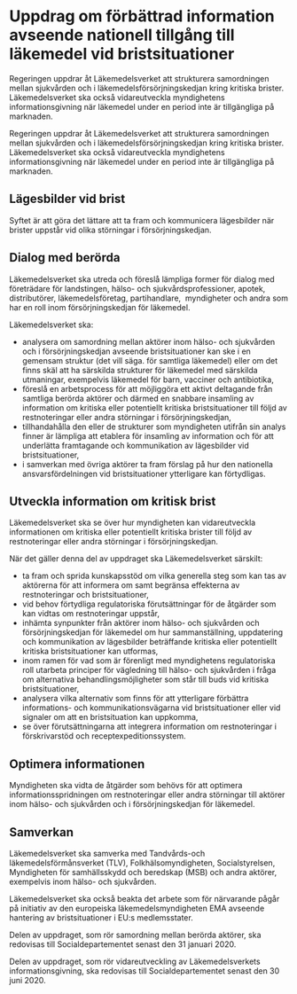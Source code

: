 # Uppdrag om förbättrad information avseende nationell tillgång till läkemedel vid bristsituationer

Regeringen uppdrar åt Läkemedelsverket att strukturera samordningen mellan sjukvården och i läkemedelsförsörjningskedjan kring kritiska brister. Läkemedelsverket ska också vidareutveckla myndighetens informationsgivning när läkemedel under en period inte är tillgängliga på marknaden.

Regeringen uppdrar åt Läkemedelsverket att strukturera samordningen mellan sjukvården och i läkemedelsförsörjningskedjan kring kritiska brister. Läkemedelsverket ska också vidareutveckla myndighetens informationsgivning när läkemedel under en period inte är tillgängliga på marknaden.

## Lägesbilder vid brist

Syftet är att göra det lättare att ta fram och kommunicera lägesbilder när brister uppstår vid olika störningar i försörjningskedjan.

## Dialog med berörda

Läkemedelsverket ska utreda och föreslå lämpliga former för dialog med företrädare för landstingen, hälso- och sjukvårdsprofessioner, apotek, distributörer, läkemedelsföretag, partihandlare,  myndigheter och andra som har en roll inom försörjningskedjan för läkemedel.

Läkemedelsverket ska:

* analysera om samordning mellan aktörer inom hälso- och sjukvården och i försörjningskedjan avseende bristsituationer kan ske i en gemensam struktur (det vill säga. för samtliga läkemedel) eller om det finns skäl att ha särskilda strukturer för läkemedel med särskilda utmaningar, exempelvis läkemedel för barn, vacciner och antibiotika,
* föreslå en arbetsprocess för att möjliggöra ett aktivt deltagande från samtliga berörda aktörer och därmed en snabbare insamling av information om kritiska eller potentiellt kritiska bristsituationer till följd av restnoteringar eller andra störningar i försörjningskedjan,
* tillhandahålla den eller de strukturer som myndigheten utifrån sin analys finner är lämpliga att etablera för insamling av information och för att underlätta framtagande och kommunikation av lägesbilder vid bristsituationer,
* i samverkan med övriga aktörer ta fram förslag på hur den nationella ansvarsfördelningen vid bristsituationer ytterligare kan förtydligas.

## Utveckla information om kritisk brist

Läkemedelsverket ska se över hur myndigheten kan vidareutveckla
informationen om kritiska eller potentiellt kritiska brister
till följd av restnoteringar eller andra störningar i försörjningskedjan.

När det gäller denna del av uppdraget ska Läkemedelsverket särskilt:

* ta fram och sprida kunskapsstöd om vilka generella steg som kan tas av aktörerna för att informera om samt begränsa effekterna av restnoteringar och bristsituationer,
* vid behov förtydliga regulatoriska förutsättningar för de åtgärder som kan vidtas om restnoteringar uppstår,
* inhämta synpunkter från aktörer inom hälso- och sjukvården och försörjningskedjan för läkemedel om hur sammanställning, uppdatering och kommunikation av lägesbilder beträffande kritiska eller potentiellt kritiska bristsituationer kan utformas,
* inom ramen för vad som är förenligt med myndighetens regulatoriska roll utarbeta principer för vägledning till hälso- och sjukvården i fråga om alternativa behandlingsmöjligheter som står till buds vid kritiska bristsituationer,
* analysera vilka alternativ som finns för att ytterligare förbättra informations- och kommunikationsvägarna vid bristsituationer eller vid signaler om att en bristsituation kan uppkomma,
* se över förutsättningarna att integrera information om restnoteringar i förskrivarstöd och receptexpeditionssystem.

## Optimera informationen

Myndigheten ska vidta de åtgärder som behövs för att optimera informationsspridningen om restnoteringar eller andra störningar till aktörer inom hälso- och sjukvården och i försörjningskedjan för läkemedel.

## Samverkan

Läkemedelsverket ska samverka med Tandvårds-och läkemedelsförmånsverket (TLV), Folkhälsomyndigheten, Socialstyrelsen, Myndigheten för samhällsskydd och beredskap (MSB) och andra aktörer, exempelvis inom hälso- och sjukvården.

Läkemedelsverket ska också beakta det arbete som för närvarande pågår på initiativ av den europeiska läkemedelsmyndigheten EMA avseende hantering av bristsituationer i EU:s medlemsstater.

Delen av uppdraget, som rör samordning mellan berörda aktörer,
ska redovisas till Socialdepartementet senast
den 31 januari 2020.

Delen av uppdraget, som rör vidareutveckling
av Läkemedelsverkets informationsgivning, ska redovisas till Socialdepartementet senast den 30 juni 2020.
